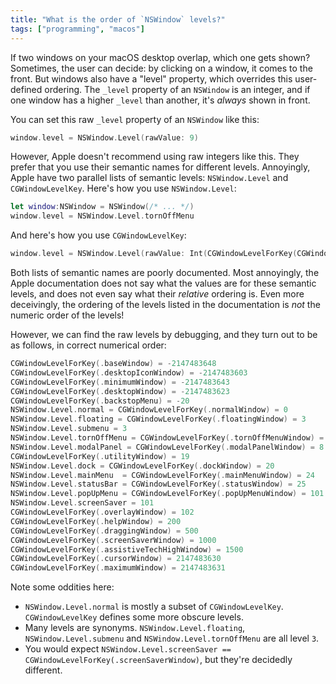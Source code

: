 ```yaml
---
title: "What is the order of `NSWindow` levels?"
tags: ["programming", "macos"]
---
```


If two windows on your macOS desktop overlap,
which one gets shown?
Sometimes, the user can decide: 
by clicking on a window, it comes to the front.
But windows also have a "level" property, which overrides this user-defined ordering.
The `_level` property of an `NSWindow` is an integer,
and if one window has a higher `_level` than another,
it's _always_ shown in front.

You can set this raw `_level` property of an `NSWindow` like this:

```swift
window.level = NSWindow.Level(rawValue: 9)
```

However, Apple doesn't recommend using raw integers like this.
They prefer that you use their semantic names for different levels.
Annoyingly, Apple have two parallel lists of semantic levels:
`NSWindow.Level` and `CGWindowLevelKey`.
Here's how you use `NSWindow.Level`:

```swift
let window:NSWindow = NSWindow(/* ... */)
window.level = NSWindow.Level.tornOffMenu
```

And here's how you use `CGWindowLevelKey`:

```swift
window.level = NSWindow.Level(rawValue: Int(CGWindowLevelForKey(CGWindowLevelKey.tornOffMenuWindow)))
```

Both lists of semantic names are poorly documented.
Most annoyingly, the Apple documentation does not say 
what the values are for these semantic levels,
and does not even say what their _relative_ ordering is.
Even more deceivingly, the ordering of the levels listed in the documentation 
is _not_ the numeric order of the levels!

However, we can find the raw levels by debugging,
and they turn out to be as follows,
in correct numerical order:

```swift
CGWindowLevelForKey(.baseWindow) = -2147483648
CGWindowLevelForKey(.desktopIconWindow) = -2147483603
CGWindowLevelForKey(.minimumWindow) = -2147483643
CGWindowLevelForKey(.desktopWindow) = -2147483623
CGWindowLevelForKey(.backstopMenu) = -20
NSWindow.Level.normal = CGWindowLevelForKey(.normalWindow) = 0
NSWindow.Level.floating = CGWindowLevelForKey(.floatingWindow) = 3
NSWindow.Level.submenu = 3
NSWindow.Level.tornOffMenu = CGWindowLevelForKey(.tornOffMenuWindow) = 3
NSWindow.Level.modalPanel = CGWindowLevelForKey(.modalPanelWindow) = 8
CGWindowLevelForKey(.utilityWindow) = 19
NSWindow.Level.dock = CGWindowLevelForKey(.dockWindow) = 20
NSWindow.Level.mainMenu  = CGWindowLevelForKey(.mainMenuWindow) = 24
NSWindow.Level.statusBar = CGWindowLevelForKey(.statusWindow) = 25
NSWindow.Level.popUpMenu = CGWindowLevelForKey(.popUpMenuWindow) = 101
NSWindow.Level.screenSaver = 101
CGWindowLevelForKey(.overlayWindow) = 102
CGWindowLevelForKey(.helpWindow) = 200
CGWindowLevelForKey(.draggingWindow) = 500
CGWindowLevelForKey(.screenSaverWindow) = 1000
CGWindowLevelForKey(.assistiveTechHighWindow) = 1500
CGWindowLevelForKey(.cursorWindow) = 2147483630
CGWindowLevelForKey(.maximumWindow) = 2147483631
```

Note some oddities here:

* `NSWindow.Level.normal` is mostly a subset of `CGWindowLevelKey`.
  `CGWindowLevelKey` defines some more obscure levels.
* Many levels are synonyms.
  `NSWindow.Level.floating`, `NSWindow.Level.submenu` and `NSWindow.Level.tornOffMenu`
  are all level `3`.
* You would expect `NSWindow.Level.screenSaver == CGWindowLevelForKey(.screenSaverWindow)`,
  but they're decidedly different.
